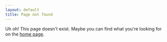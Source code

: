 ```yaml
---
layout: default
title: Page not found
---
```


Uh oh! This page doesn't exist. Maybe you can find what you're looking for on the [home page](/).
